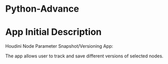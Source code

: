 # Python-Advance

# App Initial Description

Houdini Node Parameter Snapshot/Versioning App:

The app allows user to track and save different versions of selected nodes.
